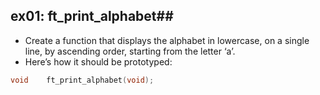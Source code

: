 ## ex01: ft_print_alphabet##

- Create a function that displays the alphabet in lowercase, on a single line, by ascending order, starting from the letter ‘a’.
- Here’s how it should be prototyped:

```c
void	ft_print_alphabet(void);

